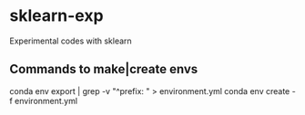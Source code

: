 # sklearn-exp
Experimental codes with sklearn


## Commands to make|create envs
conda env export | grep -v "^prefix: " > environment.yml
conda env create -f environment.yml

